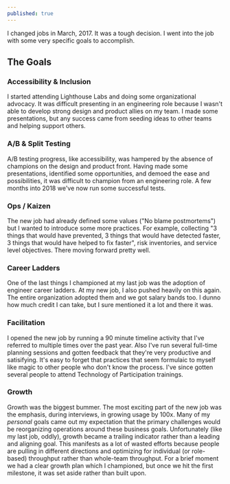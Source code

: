 ```yaml
---
published: true
---
```


I changed jobs in March, 2017. It was a tough decision. I went into the job with some very specific goals to accomplish.

## The Goals

### Accessibility & Inclusion

I started attending Lighthouse Labs and doing some organizational advocacy. It was difficult presenting in an engineering role because I wasn't able to develop strong design and product allies on my team. I made some presentations, but any success came from seeding ideas to other teams and helping support others.

### A/B & Split Testing

A/B testing progress, like accessibility, was  hampered by the absence of champions on the design and product front. Having made some presentations, identified some opportunities, and demoed the ease and possibilities, it was difficult to champion from an engineering role. A few months into 2018 we've now run some successful tests.

### Ops / Kaizen

The new job had already defined some values ("No blame postmortems") but I wanted to introduce some more practices. For example, collecting "3 things that would have prevented, 3 things that would have detected faster, 3 things that would have helped to fix faster", risk inventories, and service level objectives. There moving forward pretty well.

### Career Ladders

One of the last things I championed at my last job was the adoption of engineer career ladders. At my new job, I also pushed heavily on this again. The entire organization adopted them and we got salary bands too. I dunno how much credit I can take, but I sure mentioned it a lot and there it was. 

### Facilitation

I opened the new job by running a 90 minute timeline activity that I've referred to multiple times over the past year. Also I've run several full-time planning sessions and gotten feedback that they're very productive and satisifying. It's easy to forget that practices that seem formulaic to myself like magic to other people who don't know the process. I've since gotten several people to attend Technology of Participation trainings.

### Growth

Growth was the biggest bummer. The most exciting part of the new job was the emphasis, during interviews, in growing usage by 100x. Many of my _personal_ goals came out my expectation that the primary challenges would be reorganizing operations around these business goals. Unfortunately (like my last job, oddly), growth became a trailing indicator rather than a leading and aligning goal. This manifests as a lot of wasted efforts because people are pulling in different directions and optimizing for individual (or role-based) throughput rather than whole-team throughput. For a brief moment we had a clear growth plan which I championed, but once we hit the first milestone, it was set aside rather than built upon.